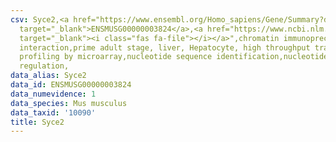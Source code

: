 ```yaml
---
csv: Syce2,<a href="https://www.ensembl.org/Homo_sapiens/Gene/Summary?db=core;g=ENSMUSG00000003824"
  target="_blank">ENSMUSG00000003824</a>,<a href="https://www.ncbi.nlm.nih.gov/pubmed/23834426"
  target="_blank"><i class="fas fa-file"></i></a>",chromatin immunoprecipitation assay,direct
  interaction,prime adult stage, liver, Hepatocyte, high throughput transcription
  profiling by microarray,nucleotide sequence identification,nucleotide sequence identification,transcriptional
  regulation,
data_alias: Syce2
data_id: ENSMUSG00000003824
data_numevidence: 1
data_species: Mus musculus
data_taxid: '10090'
title: Syce2
---
```

